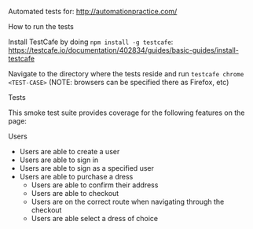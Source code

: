 Automated tests for: http://automationpractice.com/

How to run the tests

Install TestCafe by doing `npm install -g testcafe`: https://testcafe.io/documentation/402834/guides/basic-guides/install-testcafe

Navigate to the directory where the tests reside and run `testcafe chrome <TEST-CASE>` (NOTE: browsers can be specified there as Firefox, etc) 


Tests

This smoke test suite provides coverage for the following features on the page:

Users
- Users are able to create a user 
- Users are able to sign in 
- Users are able to sign as a specified user 
- Users are able to purchase a dress
  - Users are able to confirm their address
  - Users are able to checkout 
  - Users are on the correct route when navigating through the checkout 
  - Users are able select a dress of choice

